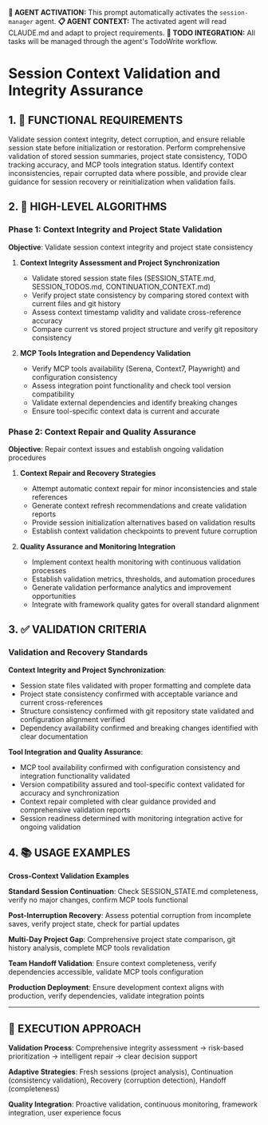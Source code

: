 **🤖 AGENT ACTIVATION:** This prompt automatically activates the `session-manager` agent.
**📋 AGENT CONTEXT:** The activated agent will read CLAUDE.md and adapt to project requirements.
**🔄 TODO INTEGRATION:** All tasks will be managed through the agent's TodoWrite workflow.

# Session Context Validation and Integrity Assurance

## 1. 🎯 FUNCTIONAL REQUIREMENTS

Validate session context integrity, detect corruption, and ensure reliable session state before initialization or restoration. Perform comprehensive validation of stored session summaries, project state consistency, TODO tracking accuracy, and MCP tools integration status. Identify context inconsistencies, repair corrupted data where possible, and provide clear guidance for session recovery or reinitialization when validation fails.

## 2. 🔄 HIGH-LEVEL ALGORITHMS

### Phase 1: Context Integrity and Project State Validation
**Objective**: Validate session context integrity and project state consistency

1. **Context Integrity Assessment and Project Synchronization**
   - Validate stored session state files (SESSION_STATE.md, SESSION_TODOS.md, CONTINUATION_CONTEXT.md)
   - Verify project state consistency by comparing stored context with current files and git history
   - Assess context timestamp validity and validate cross-reference accuracy
   - Compare current vs stored project structure and verify git repository consistency

2. **MCP Tools Integration and Dependency Validation**
   - Verify MCP tools availability (Serena, Context7, Playwright) and configuration consistency
   - Assess integration point functionality and check tool version compatibility
   - Validate external dependencies and identify breaking changes
   - Ensure tool-specific context data is current and accurate

### Phase 2: Context Repair and Quality Assurance
**Objective**: Repair context issues and establish ongoing validation procedures

1. **Context Repair and Recovery Strategies**
   - Attempt automatic context repair for minor inconsistencies and stale references
   - Generate context refresh recommendations and create validation reports
   - Provide session initialization alternatives based on validation results
   - Establish context validation checkpoints to prevent future corruption

2. **Quality Assurance and Monitoring Integration**
   - Implement context health monitoring with continuous validation processes
   - Establish validation metrics, thresholds, and automation procedures
   - Generate validation performance analytics and improvement opportunities
   - Integrate with framework quality gates for overall standard alignment

## 3. ✅ VALIDATION CRITERIA

### Validation and Recovery Standards
**Context Integrity and Project Synchronization**:
- Session state files validated with proper formatting and complete data
- Project state consistency confirmed with acceptable variance and current cross-references
- Structure consistency confirmed with git repository state validated and configuration alignment verified
- Dependency availability confirmed and breaking changes identified with clear documentation

**Tool Integration and Quality Assurance**:
- MCP tool availability confirmed with configuration consistency and integration functionality validated
- Version compatibility assured and tool-specific context validated for accuracy and synchronization
- Context repair completed with clear guidance provided and comprehensive validation reports
- Session readiness determined with monitoring integration active for ongoing validation

## 4. 📚 USAGE EXAMPLES

**Cross-Context Validation Examples**

**Standard Session Continuation**: Check SESSION_STATE.md completeness, verify no major changes, confirm MCP tools functional

**Post-Interruption Recovery**: Assess potential corruption from incomplete saves, verify project state, check for partial updates

**Multi-Day Project Gap**: Comprehensive project state comparison, git history analysis, complete MCP tools revalidation

**Team Handoff Validation**: Ensure context completeness, verify dependencies accessible, validate MCP tools configuration

**Production Deployment**: Ensure development context aligns with production, verify dependencies, validate integration points

---

## 🎯 EXECUTION APPROACH

**Validation Process**: Comprehensive integrity assessment → risk-based prioritization → intelligent repair → clear decision support

**Adaptive Strategies**: Fresh sessions (project analysis), Continuation (consistency validation), Recovery (corruption detection), Handoff (completeness)

**Quality Integration**: Proactive validation, continuous monitoring, framework integration, user experience focus